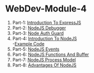 # WebDev-Module-4

1. Part-1: [Introduction To ExpressJS](Part-1-Introduction_to_ExpressJS.md)
2. Part-2: [NodeJS Debugger](Part-2-Core_NodeJS_Debugger.md)
3. Part-3: [Node Auth Guard](Part-3-Node_Auth_Guard.md)
4. Part-4: [Introduction To NodeJS](Part-4-Introduction_to_NodeJS/Introduction_to_NodeJS.md)                
           -[Example Code](Part-4-Introduction_to_NodeJS/Code.js)
5. Part-5: [NodeJS Events](Part-5-NodeJS_events.md)
6. Part-6: [NodeJS Functions And Buffer](Part-6-NodeJS_Functions_And_Buffer.md)
7. Part-7: [NodeJS Process Model](Part-7-NodeJS_process__model.md)
8. Part-8: [Advantages Of NodeJS](Part-8-NodeJS_Advantages.md)
